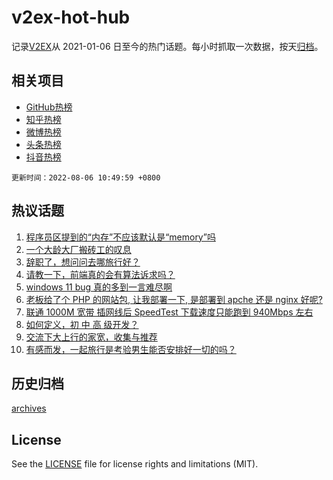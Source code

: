 # v2ex-hot-hub

 记录[V2EX](https://www.v2ex.com/)从 2021-01-06 日至今的热门话题。每小时抓取一次数据，按天[归档](archives)。
 
 ## 相关项目

- [GitHub热榜](https://github.com/snaildev/github-hot-hub)
- [知乎热榜](https://github.com/snaildev/zhihu-hot-hub)
- [微博热榜](https://github.com/snaildev/weibo-hot-hub)
- [头条热榜](https://github.com/snaildev/toutiao-hot-hub)
- [抖音热榜](https://github.com/snaildev/douyin-hot-hub)


 `更新时间：2022-08-06 10:49:59 +0800`

## 热议话题

1. [程序员区提到的“内存”不应该默认是“memory”吗](https://www.v2ex.com/t/870855)
1. [一个大龄大厂搬砖工的叹息](https://www.v2ex.com/t/870825)
1. [辞职了，想问问去哪旅行好？](https://www.v2ex.com/t/870834)
1. [请教一下，前端真的会有算法诉求吗？](https://www.v2ex.com/t/870826)
1. [windows 11 bug 真的多到一言难尽啊](https://www.v2ex.com/t/870816)
1. [老板给了个 PHP 的网站包, 让我部署一下, 是部署到 apche 还是 nginx 好呢?](https://www.v2ex.com/t/870894)
1. [联通 1000M 宽带 插网线后 SpeedTest 下载速度只能跑到 940Mbps 左右](https://www.v2ex.com/t/870915)
1. [如何定义，初 中 高 级开发？](https://www.v2ex.com/t/870818)
1. [交流下大上行的家宽，收集与推荐](https://www.v2ex.com/t/870861)
1. [有感而发，一起旅行是考验男生能否安排好一切的吗？](https://www.v2ex.com/t/870943)

## 历史归档

[archives](archives)

## License

See the [LICENSE](LICENSE) file for license rights and limitations (MIT).
